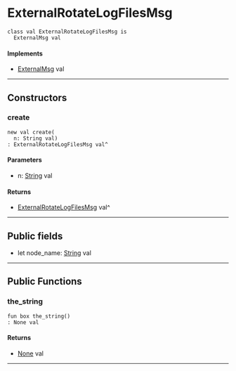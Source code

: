 # ExternalRotateLogFilesMsg

```pony
class val ExternalRotateLogFilesMsg is
  ExternalMsg val
```

#### Implements

* [ExternalMsg](wallaroo_labs-messages-ExternalMsg) val

---

## Constructors

### create

```pony
new val create(
  n: String val)
: ExternalRotateLogFilesMsg val^
```
#### Parameters

*   n: [String](builtin-String) val

#### Returns

* [ExternalRotateLogFilesMsg](wallaroo_labs-messages-ExternalRotateLogFilesMsg) val^

---

## Public fields

* let node_name: [String](builtin-String) val

---

## Public Functions

### the_string

```pony
fun box the_string()
: None val
```

#### Returns

* [None](builtin-None) val

---

